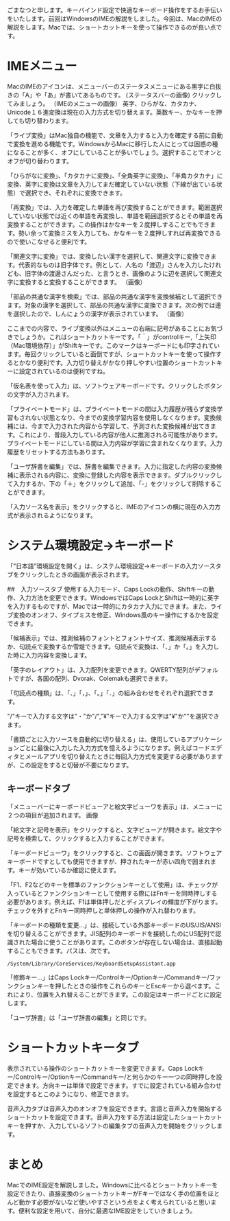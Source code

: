 ごまなつと申します。キーバインド設定で快適なキーボード操作をするお手伝いをいたします。前回はWindowsのIMEの解説をしました。今回は、MacのIMEの解説をします。Macでは、ショートカットキーを使って操作できるのが良い点です。

# IMEメニュー
MacのIMEのアイコンは、メニューバーのステータスメニューにある黒字に白抜きの「A」や「あ」が書いてあるものです。
(ステータスバーの画像)
クリックしてみましょう。
（IMEのメニューの画像）
英字、ひらがな、カタカナ、Unicode１６進変換は現在の入力方式を切り替えます。英数キー、かなキーを押しても切り替わります。

「ライブ変換」はMac独自の機能で、文章を入力すると入力を確定する前に自動で変換を進める機能です。WindowsからMacに移行した人にとっては困惑の種になることが多く、オフにしていることが多いでしょう。選択することでオンとオフが切り替わります。

「ひらがなに変換」、「カタカナに変換」、「全角英字に変換」、「半角カタカナ」に変換、英字に変換は文章を入力してまだ確定していない状態（下線が出ている状態）で選択でき、それぞれに変換できます。

「再変換」では、入力を確定した単語を再び変換することができます。範囲選択していない状態では近くの単語を再変換し、単語を範囲選択するとその単語を再変換することができます。この操作はかなキーを２度押しすることでもできます。勢い余って変換ミスを入力しても、かなキーを２度押しすれば再変換できるので使いこなせると便利です。

「関連文字に変換」では、変換したい漢字を選択して、関連文字に変換できます。代表的なものは旧字体です。例として、人名の「渡辺」さんを入力したけれども、旧字体の渡邊さんだった、と言うとき、画像のように辺を選択して関連文字に変換すると変換することができます。
（画像）

「部品の共通な漢字を検索」では、部品の共通な漢字を変換候補として選択できます。対象の漢字を選択して、部品の共通な漢字に変換できます。次の例では邊を選択したので、しんにょうの漢字が表示されています。
（画像）

ここまでの内容で、ライブ変換以外はメニューの右端に記号があることにお気づきでしょうか。これはショートカットキーです。「＾」がcontrolキー,「上矢印（Mac環境依存）」がShiftキーです。このマークはキーボードにも印字されています。毎回クリックしていると面倒ですが、ショートカットキーを使って操作するとかなり便利です。入力切り替えがかなり押しやすい位置のショートカットキーに設定されているのは便利ですね。

「仮名表を使って入力」は、ソフトウェアキーボードです。クリックしたボタンの文字が入力されます。

「プライベートモード」は、プライベートモードの間は入力履歴が残らず変換学習もされない状態となり、今までの変換学習内容を使用しなくなります。変換候補には、今まで入力された内容から学習して、予測された変換候補が出てきます。これにより、普段入力している内容が他人に推測される可能性があります。プライベートモードにしている間は入力内容が学習に含まれなくなります。入力履歴をリセットする方法もあります。

「ユーザ辞書を編集」では、辞書を編集できます。入力に指定した内容の変換候補に表示される内容に、変換に登録した内容を表示できます。ダブルクリックして入力するか、下の「＋」をクリックして追加、「-」をクリックして削除することができます。

「入力ソース名を表示」をクリックすると、IMEのアイコンの横に現在の入力方式が表示されるようになります。

# システム環境設定→キーボード
「”日本語”環境設定を開く」は、システム環境設定→キーボードの入力ソースタブをクリックしたときの画面が表示されます。

##　入力ソースタブ
使用する入力モード、Caps Lockの動作、Shiftキーの動作、入力方法を変更できます。WindowsではCaps LockとShiftは一時的に英字を入力するものですが、Macでは一時的にカタカナ入力にできます。また、ライブ変換のオンオフ、タイプミスを修正、Windows風のキー操作にするかを設定できます。

「候補表示」では、推測候補のフォントとフォントサイズ、推測候補表示するか、句読点で変換するか雪堤できます。句読点で変換は、「、」か「。」を入力した時に入力内容を変換します。

「英字のレイアウト」は、入力配列を変更できます。QWERTY配列がデフォルトですが、各国の配列、Dvorak、Colemakも選択できます。

「句読点の種類」は、「、」「，」、「。」「．」の組み合わせをそれぞれ選択できます。

"/"キーで入力する文字は"・"か"/","¥"キーで入力する文字は"¥"か"\"を選択できます。

「書類ごとに入力ソースを自動的に切り替える」は、使用しているアプリケーションごとに最後に入力した入力方式を憶えるようになります。例えばコードエディタとメールアプリを切り替えたときに毎回入力方式を変更する必要がありますが、この設定をすると切替が不要になります。

## キーボードタブ
「メニューバーにキーボードビューアと絵文字ビューワを表示」は、メニューに２つの項目が追加されます。
画像

「絵文字と記号を表示」をクリックすると、文字ビューアが開きます。絵文字や記号を検索して、クリックすると入力することができます。

「キーボードビューワ」をクリックすると、この画面が開きます。ソフトウェアキーボードですとしても使用できますが、押されたキーが赤い四角で囲まれます。キーが効いているか確認に使えます。

「F1、F2などのキーを標準のファンクションキーとして使用」は、チェックが入っているとファンクションキーとして使用する際にはFnキーを同時押しする必要があります。例えば、F1は単体押しだとディスプレイの輝度が下がります。チェックを外すとFnキー同時押しと単体押しの操作が入れ替わります。

「キーボードの種類を変更...」は、接続している外部キーボードのUS/JIS/ANSIを切り替えることができます。JIS配列のキーボードを接続したのにUS配列で認識された場合に使うことがあります。このボタンが存在しない場合は、直接起動することもできます。パスは、次です。

```
/System/Library/CoreServices/KeyboardSetupAssistant.app
```

「修飾キー...」はCaps Lockキー/Controlキー/Optionキー/Commandキー/ファンクションキーを押したときの操作をこれらのキーとEscキーから選べます。これにより、位置を入れ替えることができます。この設定はキーボードごとに設定します。

「ユーザ辞書」は「ユーザ辞書の編集」と同じです。

# ショートカットキータブ
表示されている操作のショートカットキーを変更できます。Caps Lockキー/Controlキー/Optionキー/Commandキー/と何らかのキー一つの同時押しを設定できます。方向キーは単体で設定できます。すでに設定されている組み合わせを設定するとこのようになり、修正できます。

音声入力タブは音声入力のオンオフを設定できます。言語と音声入力を開始するショートカットを設定できます。音声入力をする方法は設定したショートカットキーを押すか、入力しているソフトの編集タブの音声入力を開始をクリックします。

# まとめ
MacでのIME設定を解説しました。Windowsに比べるとショートカットキーを設定できたり、直接変換のショートカットキーがFキーではなく手の位置をほとんど動かす必要がないなど使いやすさという点をよく考えられていると思います。便利な設定を用いて、自分に最適なIME設定をしていきましょう。

